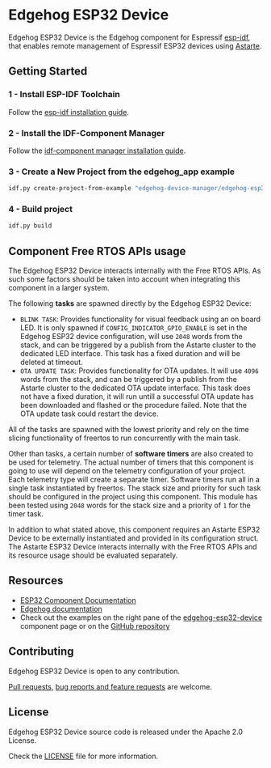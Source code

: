<!---
  Copyright 2021,2022 SECO Mind Srl

  SPDX-License-Identifier: Apache-2.0
-->

# Edgehog ESP32 Device

Edgehog ESP32 Device is the Edgehog component for Espressif
[esp-idf](https://docs.espressif.com/projects/esp-idf/en/latest/), that enables remote management of
Espressif ESP32 devices using [Astarte](https://github.com/astarte-platform/).

## Getting Started

### 1 - Install ESP-IDF Toolchain

Follow the
[esp-idf installation guide](https://docs.espressif.com/projects/esp-idf/en/latest/esp32/get-started/linux-macos-setup.html#installation-step-by-step).

### 2 - Install the IDF-Component Manager

Follow the
[idf-component manager installation guide](https://docs.espressif.com/projects/idf-component-manager/en/latest/).

### 3 - Create a New Project from the edgehog_app example

```bash
idf.py create-project-from-example "edgehog-device-manager/edgehog-esp32-device^0.8.1:edgehog_app"
```

### 4 - Build project

```bash
idf.py build
```

## Component Free RTOS APIs usage

The Edgehog ESP32 Device interacts internally with the Free RTOS APIs. As such some factors
should be taken into account when integrating this component in a larger system.

The following **tasks** are spawned directly by the Edgehog ESP32 Device:
- `BLINK TASK`: Provides functionality for visual feedback using an on board LED.
It is only spawned if `CONFIG_INDICATOR_GPIO_ENABLE` is set in the Edgehog ESP32 device
configuration, will use `2048` words from the stack, and can be triggered by a publish from the
Astarte cluster to the dedicated LED interface. This task has a fixed duration and will be deleted
at timeout.
- `OTA UPDATE TASK`: Provides functionality for OTA updates.
It will use `4096` words from the stack, and can be triggered by a publish from the
Astarte cluster to the dedicated OTA update interface. This task does not have a fixed duration, it
will run untill a successful OTA update has been downloaded and flashed or the procedure failed.
Note that the OTA update task could restart the device.

All of the tasks are spawned with the lowest priority and rely on the time slicing functionality
of freertos to run concurrently with the main task.

Other than tasks, a certain number of **software timers** are also created to be used for telemetry.
The actual number of timers that this component is going to use will depend on the
telemetry configuration of your project. Each telemetry type will create a separate timer.
Software timers run all in a single task instantiated by freertos. The stack size and priority for
such task should be configured in the project using this component.
This module has been tested using `2048` words for the stack size and a priority of `1` for the
timer task.

In addition to what stated above, this component requires an Astarte ESP32 Device to be externally
instantiated and provided in its configuration struct. The Astarte ESP32 Device interacts internally
with the Free RTOS APIs and its resource usage should be evaluated separately.

## Resources

* [ESP32 Component Documentation](https://edgehog-device-manager.github.io/docs/snapshot/device-sdks/esp32/)
* [Edgehog documentation](https://edgehog-device-manager.github.io/docs/snapshot/)
* Check out the examples on the right pane of the
[edgehog-esp32-device](https://components.espressif.com/components/edgehog-device-manager/edgehog-esp32-device)
component page or on the
[GitHub repository](https://github.com/edgehog-device-manager/edgehog-esp32-device/tree/main/examples/edgehog_app)

## Contributing

Edgehog ESP32 Device is open to any contribution.

[Pull requests](https://github.com/edgehog-device-manager/edgehog-esp32-device/pulls),
[bug reports and feature requests](https://github.com/edgehog-device-manager/edgehog-esp32-device/issues)
are welcome.

## License

Edgehog ESP32 Device source code is released under the Apache 2.0 License.

Check the [LICENSE](LICENSE) file for more information.
